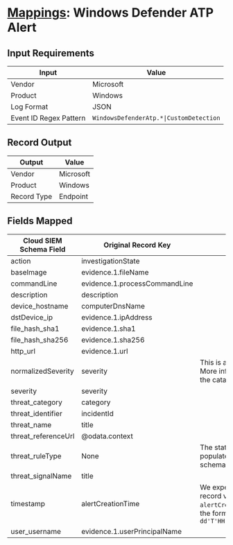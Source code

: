 # [Mappings](README.md): Windows Defender ATP Alert

## Input Requirements

|Input|Value|
|-----|-----|
|Vendor|Microsoft|
|Product|Windows|
|Log Format|JSON|
|Event ID Regex Pattern|`WindowsDefenderAtp.*\|CustomDetection`|

## Record Output

|Output|Value|
|------|-----|
|Vendor|Microsoft|
|Product|Windows|
|Record Type|Endpoint|

## Fields Mapped

|Cloud SIEM Schema Field|Original Record Key|Notes|
|-----------------------|-------------------|-----|
|action|investigationState||
|baseImage|evidence.1.fileName||
|commandLine|evidence.1.processCommandLine||
|description|description||
|device_hostname|computerDnsName||
|dstDevice_ip|evidence.1.ipAddress||
|file_hash_sha1|evidence.1.sha1||
|file_hash_sha256|evidence.1.sha256||
|http_url|evidence.1.url||
|normalizedSeverity|severity|This is a lookup field. More info to come in the catalog later...|
|severity|severity||
|threat_category|category||
|threat_identifier|incidentId||
|threat_name|title||
|threat_referenceUrl|@odata.context||
|threat_ruleType|None|The static text `direct` is populated in this schema field.|
|threat_signalName|title||
|timestamp|alertCreationTime|We expect the orginal record value of `alertCreationTime` is in the format `yyyy-MM-dd'T'HH:mm:ss.SSSSSSSX`|
|user_username|evidence.1.userPrincipalName||


